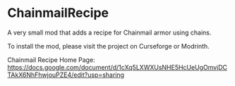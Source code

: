 # ChainmailRecipe
A very small mod that adds a recipe for Chainmail armor using chains.

To install the mod, please visit the project on Curseforge or Modrinth.

Chainmail Recipe Home Page: https://docs.google.com/document/d/1cXq5LXWXUsNHE5HcUeUgOmvjDCTAkX6NhFhwjouPZE4/edit?usp=sharing
